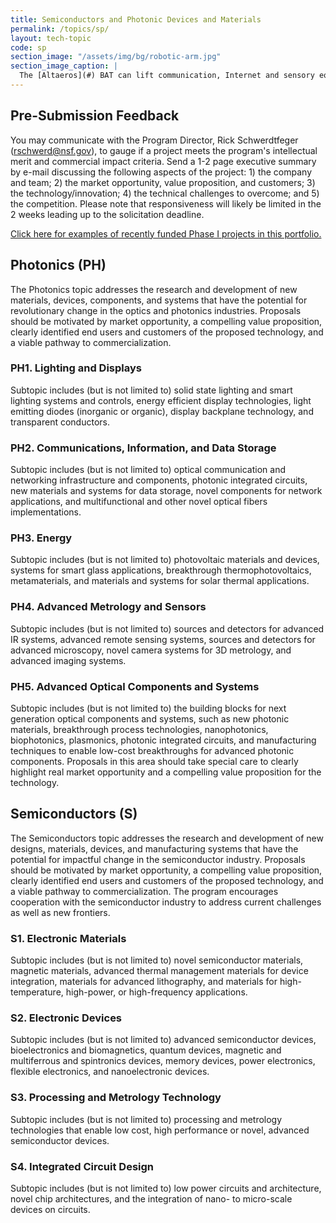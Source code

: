 ```yaml
---
title: Semiconductors and Photonic Devices and Materials
permalink: /topics/sp/
layout: tech-topic
code: sp
section_image: "/assets/img/bg/robotic-arm.jpg"
section_image_caption: |
  The [Altaeros](#) BAT can lift communication, Internet and sensory equipment alongside the turbine to provide additional services for customers.
---
```


## Pre-Submission Feedback
You may communicate with the Program Director, Rick Schwerdtfeger (rschwerd@nsf.gov), to gauge if a project meets the program's intellectual merit and commercial impact criteria. Send a 1-2 page executive summary by e-mail discussing the following aspects of the project: 1) the company and team; 2) the market opportunity, value proposition, and customers; 3) the technology/innovation; 4) the technical challenges to overcome; and 5) the competition. Please note that responsiveness will likely be limited in the 2 weeks leading up to the solicitation deadline.

[Click here for examples of recently funded Phase I projects in this portfolio.](http://www.nsf.gov/awardsearch/advancedSearchResult?ProgEleCode=1505%2C+5371&BooleanElement=Any&ProgOfficer=%22Steven+Konsek%22&ActiveAwards=true)

## Photonics (PH)
The Photonics topic addresses the research and development of new materials, devices, components, and systems that have the potential for revolutionary change in the optics and photonics industries. Proposals should be motivated by market opportunity, a compelling value proposition, clearly identified end users and customers of the proposed technology, and a viable pathway to commercialization.
### PH1. Lighting and Displays
Subtopic includes (but is not limited to) solid state lighting and smart lighting systems and controls, energy efficient display technologies, light emitting diodes (inorganic or organic), display backplane technology, and transparent conductors.
### PH2. Communications, Information, and Data Storage
Subtopic includes (but is not limited to) optical communication and networking infrastructure and components, photonic integrated circuits, new materials and systems for data storage, novel components for network applications, and multifunctional and other novel optical fibers implementations.
### PH3. Energy
Subtopic includes (but is not limited to) photovoltaic materials and devices, systems for smart glass applications, breakthrough thermophotovoltaics, metamaterials, and materials and systems for solar thermal applications.
### PH4. Advanced Metrology and Sensors
Subtopic includes (but is not limited to) sources and detectors for advanced IR systems, advanced remote sensing systems, sources and detectors for advanced microscopy, novel camera systems for 3D metrology, and advanced imaging systems.
### PH5. Advanced Optical Components and Systems
Subtopic includes (but is not limited to) the building blocks for next generation optical components and systems, such as new photonic materials, breakthrough process technologies, nanophotonics, biophotonics, plasmonics, photonic integrated circuits, and manufacturing techniques to enable low-cost breakthroughs for advanced photonic components. Proposals in this area should take special care to clearly highlight real market opportunity and a compelling value proposition for the technology.
## Semiconductors (S)
The Semiconductors topic addresses the research and development of new designs, materials, devices, and manufacturing systems that have the potential for impactful change in the semiconductor industry. Proposals should be motivated by market opportunity, a compelling value proposition, clearly identified end users and customers of the proposed technology, and a viable pathway to commercialization. The program encourages cooperation with the semiconductor industry to address current challenges as well as new frontiers.
### S1. Electronic Materials
Subtopic includes (but is not limited to) novel semiconductor materials, magnetic materials, advanced thermal management materials for device integration, materials for advanced lithography, and materials for high-temperature, high-power, or high-frequency applications.
### S2. Electronic Devices
Subtopic includes (but is not limited to) advanced semiconductor devices, bioelectronics and biomagnetics, quantum devices, magnetic and multiferrous and spintronics devices, memory devices, power electronics, flexible electronics, and nanoelectronic devices.
### S3. Processing and Metrology Technology
Subtopic includes (but is not limited to) processing and metrology technologies that enable low cost, high performance or novel, advanced semiconductor devices.
### S4. Integrated Circuit Design
Subtopic includes (but is not limited to) low power circuits and architecture, novel chip architectures, and the integration of nano- to micro-scale devices on circuits.
